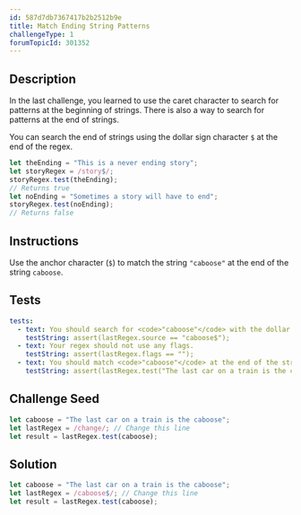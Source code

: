 ```yaml
---
id: 587d7db7367417b2b2512b9e
title: Match Ending String Patterns
challengeType: 1
forumTopicId: 301352
---
```


## Description

<section id='description'>

In the last challenge, you learned to use the caret character to search for patterns at the beginning of strings. There is also a way to search for patterns at the end of strings.

You can search the end of strings using the dollar sign character `$` at the end of the regex.

```js
let theEnding = "This is a never ending story";
let storyRegex = /story$/;
storyRegex.test(theEnding);
// Returns true
let noEnding = "Sometimes a story will have to end";
storyRegex.test(noEnding);
// Returns false

```

</section>

## Instructions

<section id='instructions'>

Use the anchor character (`$`) to match the string `"caboose"` at the end of the string `caboose`.

</section>

## Tests

<section id='tests'>

```yml
tests:
  - text: You should search for <code>"caboose"</code> with the dollar sign <code>$</code> anchor in your regex.
    testString: assert(lastRegex.source == "caboose$");
  - text: Your regex should not use any flags.
    testString: assert(lastRegex.flags == "");
  - text: You should match <code>"caboose"</code> at the end of the string <code>"The last car on a train is the caboose"</code>
    testString: assert(lastRegex.test("The last car on a train is the caboose"));

```

</section>

## Challenge Seed

<section id='challengeSeed'>

<div id='js-seed'>

```js
let caboose = "The last car on a train is the caboose";
let lastRegex = /change/; // Change this line
let result = lastRegex.test(caboose);
```

</div>

</section>

## Solution

<section id='solution'>

```js
let caboose = "The last car on a train is the caboose";
let lastRegex = /caboose$/; // Change this line
let result = lastRegex.test(caboose);
```

</section>
